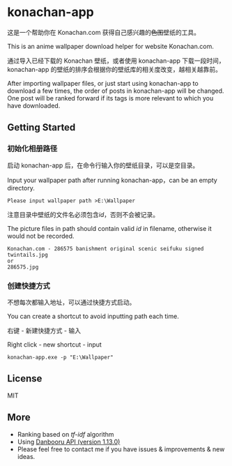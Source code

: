 # konachan-app

这是一个帮助你在 Konachan.com 获得自己感兴趣的~~色图~~壁纸的工具。

This is an anime wallpaper download helper for website Konachan.com.

通过导入已经下载的 Konachan 壁纸，或者使用 konachan-app 下载一段时间，konachan-app 的壁纸的排序会根据你的壁纸库的相关度改变，越相关越靠前。

After importing wallpaper files, or just start using konachan-app to download a few times, the order of posts in konachan-app will be changed. One post will be ranked forward if its tags is more relevant to which you have downloaded.

## Getting Started

### 初始化相册路径 

启动 konachan-app 后，在命令行输入你的壁纸目录，可以是空目录。

Input your wallpaper path after running konachan-app，can be an empty directory.

```
Please input wallpaper path >E:\Wallpaper
```

注意目录中壁纸的文件名必须包含*id*，否则不会被记录。

The picture files in path should contain valid *id* in filename, otherwise it would not be recorded.

```
Konachan.com - 286575 banishment original scenic seifuku signed twintails.jpg
or
286575.jpg
```

### 创建快捷方式

不想每次都输入地址，可以通过快捷方式启动。

You can create a shortcut to avoid inputting path each time.

右键 - 新建快捷方式 - 输入

Right click - new shortcut - input

```
konachan-app.exe -p "E:\Wallpaper"
```

### 

## License

MIT

## More

* Ranking based on *tf-idf* algorithm
* Using [Danbooru API (version 1.13.0)](https://konachan.com/help/api)
* Please feel free to contact me if you have issues & improvements & new ideas.